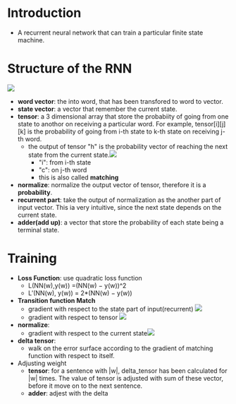 # Introduction
* A recurrent neural network that can train a particular finite state machine.
# Structure of the RNN 
![](https://i.imgur.com/GJTnDk6.png)
* **word vector**: the into word, that has been transfored to word to vector.
* **state vector**: a vector that remember the current state.
* **tensor**: a 3 dimensional array that store the probabiity of going from one state to anothor on receiving a particular word. For example, tensor[i][j][k] is the probability of going from i-th state to k-th state on receiving j-th word.
    * the output of tensor "h" is the probability vector of reaching the next state from the current state.![](https://i.imgur.com/bo1qi8Z.png)
        * "i": from i-th state
        * "c": on j-th word
        * this is also called **matching**
* **normalize**: normalize the output vector of tensor, therefore it is a **probability**.
* **recurrent part**: take the output of normalization as the another part of input vector. This ia very intuitive, since the next state depends on the current state.
* **adder(add up)**: a vector that store the probability of each state being a terminal state.
# Training
* **Loss Function**: use quadratic loss function
    * L(NN(w),y(w)) =(NN(w) − y(w))^2 
    * L′(NN(w), y(w)) = 2*(NN(w) − y(w))
* **Transition function Match**
    * gradient with respect to the state part of input(recurrent) ![](https://i.imgur.com/kQh5oVu.png)
    * gradient with respect to tensor ![](https://i.imgur.com/6dyqrZW.png)
* **normalize**:
    * gradient with respect to the current state![](https://i.imgur.com/A0h9sTv.png) 
* **delta tensor**:
    * walk on the error surface according to the gradient of matching function with respect to itself.
* Adjusting weight
    * **tensor**: for a sentence with |w|, delta_tensor has been calculated for |w| times. The value of tensor is adjusted with sum of these vector, before it move on to the next sentence.
    * **adder**: adjest with the delta
    

